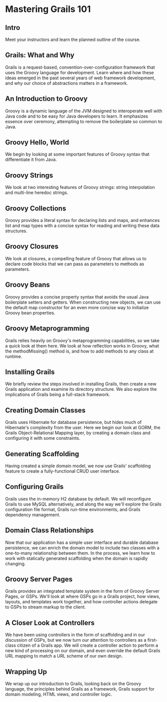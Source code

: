 # Mastering Grails 101

## Intro

Meet your instructors and learn the planned outline of the course.

## Grails: What and Why

Grails is a request-based, convention-over-configuration framework that uses the Groovy language for development. Learn where and how these ideas emerged in the past several years of web framework development, and why our choice of abstractions matters in a framework.

## An Introduction to Groovy

Groovy is a dynamic language of the JVM designed to interoperate well with Java code and to be easy for Java developers to learn. It emphasizes essence over ceremony, attempting to remove the boilerplate so common to Java.

## Groovy Hello, World

We begin by looking at some important features of Groovy syntax that differentiate it from Java.

## Groovy Strings

We look at two interesting features of Groovy strings: string interpolation and multi-line heredoc strings.

## Groovy Collections

Groovy provides a literal syntax for declaring lists and maps, and enhances list and map types with a concise syntax for reading and writing these data structures.

## Groovy Closures

We look at closures, a compelling feature of Groovy that allows us to declare code blocks that we can pass as parameters to methods as parameters.

## Groovy Beans

Groovy provides a concise property syntax that avoids the usual Java boilerplate setters and getters. When constructing new objects, we can use the default map constructor for an even more concise way to initialize Groovy bean properties.

## Groovy Metaprogramming

Grails relies heavily on Groovy's metaprogramming capabilities, so we take a quick look at them here. We look at how reflection works in Groovy, what the methodMissing() method is, and how to add methods to any class at runtime.

## Installing Grails

We briefly review the steps involved in installing Grails, then create a new Grails application and examine its directory structure. We also explore the implications of Grails being a full-stack framework.

## Creating Domain Classes

Grails uses Hibernate for database persistence, but hides much of Hibernate's complexity from the user. Here we begin our look at GORM, the Grails Object-Relational Mapping layer, by creating a domain class and configuring it with some constraints.

## Generating Scaffolding

Having created a simple domain model, we now use Grails' scaffolding feature to create a fully-functional CRUD user interface.

## Configuring Grails

Grails uses the in-memory H2 database by default. We will reconfigure Grails to use MySQL alternatively, and along the way we'll explore the Grails configuration file format, Grails run-time environments, and Grails dependency management.

## Domain Class Relationships

Now that our application has a simple user interface and durable database persistence, we can enrich the domain model to include two classes with a one-to-many relationship between them. In the process, we learn how to work with statically generated scaffolding when the domain is rapidly changing.

## Groovy Server Pages

Grails provides an integrated template system in the form of Groovy Server Pages, or GSPs. We'll look at where GSPs go in a Grails project, how views, layouts, and templates work together, and how controller actions delegate to GSPs to stream markup to the client.

## A Closer Look at Controllers

We have been using controllers in the form of scaffolding and in our discussion of GSPs, but we now turn our attention to controllers as a first-class citizen of a Grails app. We will create a controller action to perform a new kind of processing on our domain, and even override the default Grails URL mapping to match a URL scheme of our own design.

## Wrapping Up

We wrap up our introduction to Grails, looking back on the Groovy language, the principles behind Grails as a framework, Grails support for domain modeling, HTML views, and controller logic.
